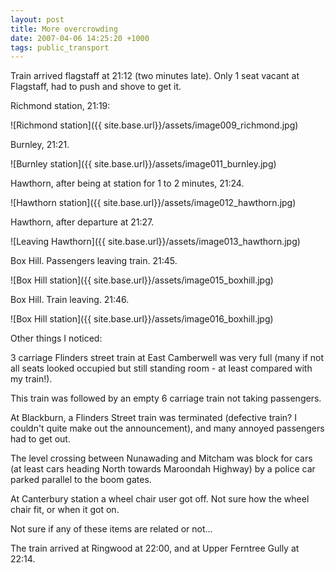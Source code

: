 ```yaml
---
layout: post
title: More overcrowding
date: 2007-04-06 14:25:20 +1000
tags: public_transport
---
```


Train arrived flagstaff at 21:12 (two minutes late). Only 1 seat vacant at Flagstaff, had to push and shove to get it.

Richmond station, 21:19:

![Richmond station]({{ site.base.url}}/assets/image009_richmond.jpg)

Burnley, 21:21.

![Burnley station]({{ site.base.url}}/assets/image011_burnley.jpg)

Hawthorn, after being at station for 1 to 2 minutes, 21:24.

![Hawthorn station]({{ site.base.url}}/assets/image012_hawthorn.jpg)

Hawthorn, after departure at 21:27.

![Leaving Hawthorn]({{ site.base.url}}/assets/image013_hawthorn.jpg)

Box Hill. Passengers leaving train. 21:45.

![Box Hill station]({{ site.base.url}}/assets/image015_boxhill.jpg)

Box Hill. Train leaving. 21:46.

![Box Hill station]({{ site.base.url}}/assets/image016_boxhill.jpg)

Other things I noticed:

3 carriage Flinders street train at East Camberwell was very full (many if not all seats looked occupied but still standing room - at least compared with my train!).

This train was followed by an empty 6 carriage train not taking passengers.

At Blackburn, a Flinders Street train was terminated (defective train?  I couldn't quite make out the announcement), and many annoyed passengers had to get out.

The level crossing between Nunawading and Mitcham was block for cars (at least cars heading North towards Maroondah Highway) by a police car parked parallel to the boom gates.

At Canterbury station a wheel chair user got off. Not sure how the wheel chair fit, or when it got on.

Not sure if any of these items are related or not...

The train arrived at Ringwood at 22:00, and at Upper Ferntree Gully at 22:14.
